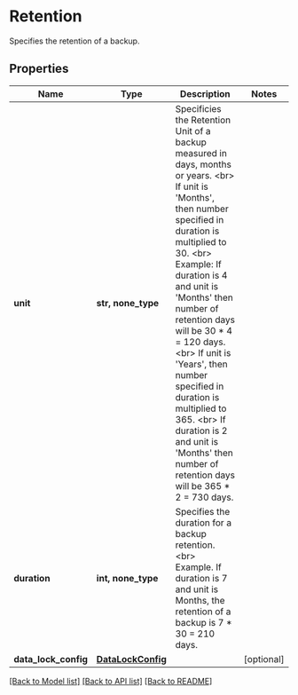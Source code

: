 # Retention

Specifies the retention of a backup.

## Properties
Name | Type | Description | Notes
------------ | ------------- | ------------- | -------------
**unit** | **str, none_type** | Specificies the Retention Unit of a backup measured in days, months or years. &lt;br&gt; If unit is &#39;Months&#39;, then number specified in duration is multiplied to 30. &lt;br&gt; Example: If duration is 4 and unit is &#39;Months&#39; then number of retention days will be 30 * 4 &#x3D; 120 days. &lt;br&gt; If unit is &#39;Years&#39;, then number specified in duration is multiplied to 365. &lt;br&gt; If duration is 2 and unit is &#39;Months&#39; then number of retention days will be 365 * 2 &#x3D; 730 days. | 
**duration** | **int, none_type** | Specifies the duration for a backup retention. &lt;br&gt; Example. If duration is 7 and unit is Months, the retention of a backup is 7 * 30 &#x3D; 210 days. | 
**data_lock_config** | [**DataLockConfig**](DataLockConfig.md) |  | [optional] 

[[Back to Model list]](../README.md#documentation-for-models) [[Back to API list]](../README.md#documentation-for-api-endpoints) [[Back to README]](../README.md)


